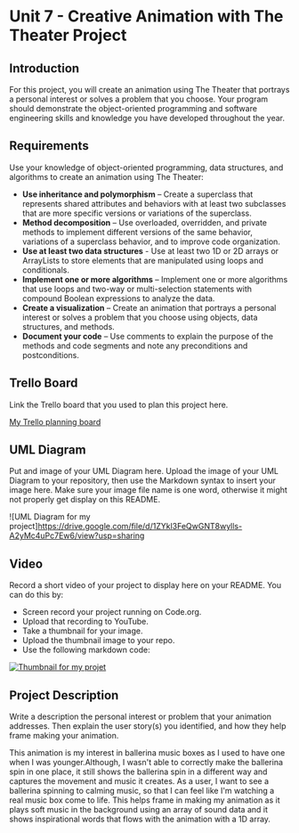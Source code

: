 # Unit 7 - Creative Animation with The Theater Project

## Introduction

For this project, you will create an animation using The Theater that portrays a personal interest or solves a problem that you choose. Your program should demonstrate the object-oriented programming and software engineering skills and knowledge you have developed throughout the year.

## Requirements

Use your knowledge of object-oriented programming, data structures, and algorithms to create an animation using The Theater:

- **Use inheritance and polymorphism** – Create a superclass that represents shared attributes and behaviors with at least two subclasses that are more specific versions or variations of the superclass.
- **Method decomposition** – Use overloaded, overridden, and private methods to implement different versions of the same behavior, variations of a superclass behavior, and to improve code organization.
- **Use at least two data structures** - Use at least two 1D or 2D arrays or ArrayLists to store elements that are manipulated using loops and conditionals.
- **Implement one or more algorithms** – Implement one or more algorithms that use loops and two-way or multi-selection statements with compound Boolean expressions to analyze the data.
- **Create a visualization** – Create an animation that portrays a personal interest or solves a problem that you choose using objects, data structures, and methods.
- **Document your code** – Use comments to explain the purpose of the methods and code segments and note any preconditions and postconditions.

## Trello Board

Link the Trello board that you used to plan this project here. 

[My Trello planning board](https://trello.com/invite/b/67d35367b6292ba25822219e/ATTI05294042e58ba30c21264ab7fac78e171868BCAF/unit-7-project-planning)

## UML Diagram

Put and image of your UML Diagram here. Upload the image of your UML Diagram to your repository, then use the Markdown syntax to insert your image here. Make sure your image file name is one word, otherwise it might not properly get display on this README.

![UML Diagram for my project]https://drive.google.com/file/d/1ZYkl3FeQwGNT8wylls-A2yMc4uPc7Ew6/view?usp=sharing

## Video

Record a short video of your project to display here on your README. You can do this by:

- Screen record your project running on Code.org.
- Upload that recording to YouTube.
- Take a thumbnail for your image.
- Upload the thumbnail image to your repo.
- Use the following markdown code:

[![Thumbnail for my projet](nameOfThumbnail.png)](https://youtu.be/OvwuLoRi42A)

## Project Description

Write a description the personal interest or problem that your animation addresses. Then explain the user story(s) you identified, and how they help frame making your animation.

This animation is my interest in ballerina music boxes as I used to have one when I was younger.Although, I wasn't able to correctly make the ballerina spin in one place, it still shows the ballerina spin in a different way and captures the movement and music it creates. As a user, I want to see a ballerina spinning to calming music, so that I can feel like I'm watching a real music box come to life. This helps frame in making my animation as it plays soft music in the background using an array of sound data and it shows inspirational words that flows with the animation with a 1D array.